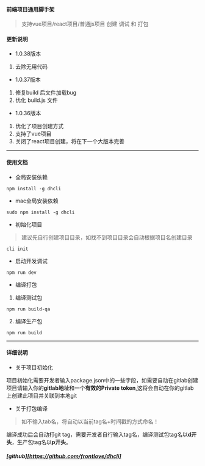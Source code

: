#### 前端项目通用脚手架
> 支持vue项目/react项目/普通js项目 创建 调试 和 打包

#### 更新说明

- 1.0.38版本
1. 去除无用代码

- 1.0.37版本

1. 修复build 后文件加载bug
2. 优化 build.js 文件

- 1.0.36版本
1. 优化了项目创建方式
2. 支持了vue项目
3. 关闭了react项目创建，将在下一个大版本完善

***

#### 使用文档
- 全局安装依赖

`npm install -g dhcli`

- mac全局安装依赖

`sudo npm install -g dhcli`

- 初始化项目
> 建议先自行创建项目目录，如找不到项目目录会自动根据项目名创建目录

`cli init`

- 启动开发调试

`npm run dev`

- 编译打包

1. 编译测试包

`npm run build-qa`

2. 编译生产包

`npm run build`

***

#### 详细说明

- 关于项目初始化

项目初始化需要开发者输入package.json中的一些字段，如需要自动在gitlab创建项目请输入你的**gitlab地址**和一个**有效的Private token**,这将会自动在你的gitlab上创建此项目并关联到本地git

- 关于打包编译

> 如不输入tab名，将自动以当前tag名+时间戳的方式命名！

编译成功后会自动打git tag，需要开发者自行输入tag名，编译测试包tag名以**d开头**，生产包tag名以**p开头**。

##### [github][https://github.com/frontlove/dhcli]
